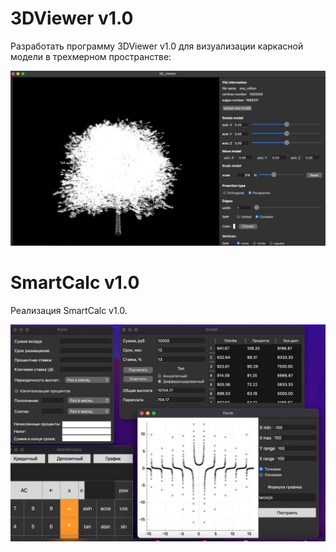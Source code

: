 # 3DViewer v1.0

Разработать программу 3DViewer v1.0 для визуализации каркасной модели в трехмерном пространстве:

![Alt text](./3DViewer.png)


# SmartCalc v1.0

Реализация SmartCalc v1.0.

![Alt text](./SmartCalc.jpg)